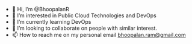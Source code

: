 - 👋 Hi, I’m @BhoopalanR
- 👀 I’m interested in Public Cloud Technologies and DevOps
- 🌱 I’m currently learning DevOps
- 💞️ I’m looking to collaborate on people with similar interest.
- 📫 How to reach me on my personal email bhoopalan.ram@gmail.com

<!---
BhoopalanR/BhoopalanR is a ✨ special ✨ repository because its `README.md` (this file) appears on your GitHub profile.
You can click the Preview link to take a look at your changes.
--->
